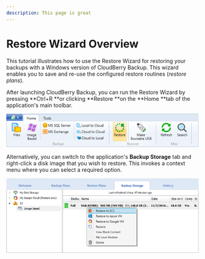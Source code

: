 ```yaml
---
description: This page is great
---
```


# Restore Wizard Overview

This tutorial illustrates how to use the Restore Wizard for restoring your backups with a Windows version of CloudBerry Backup. This wizard enables you to save and re-use the configured restore routines \(_restore plans_\).

After launching CloudBerry Backup, you can run the Restore Wizard by pressing **Ctrl+R **or clicking **Restore **on the **Home **tab of the application's main toolbar.

![](../../.gitbook/assets/restore-button.png)

Alternatively, you can switch to the application's **Backup Storage** tab and right-click a disk image that you wish to restore. This invokes a context menu where you can select a required option.

![](../../.gitbook/assets/image-restore-context-menu-ec2.png)

